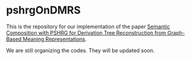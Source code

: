 # pshrgOnDMRS
This is the repository for our implementation of the paper [Semantic Composition with PSHRG for Derivation Tree Reconstruction from Graph-Based Meaning Representations](https://aclanthology.org/2022.acl-long.372/).

We are still organizing the codes. They will be updated soon.
